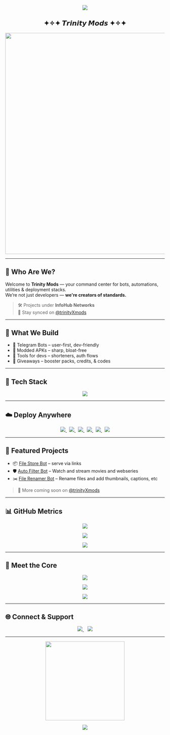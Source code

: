 <!-- 🎬 Entrance Animation -->
<p align="center">
  <img src="https://readme-typing-svg.herokuapp.com?font=Fira+Code&size=28&duration=2500&pause=500&color=33FFAA&center=true&vCenter=true&width=850&height=100&lines=꧁+𝙒𝙚𝙡𝙘𝙤𝙢𝙚+𝙩𝙤+𝙏𝙧𝙞𝙣𝙞𝙩𝙮+𝙈𝙤𝙙𝙨+꧂;𝗣𝗿𝗲𝗺𝗶𝘂𝗺+𝗕𝗼𝘁𝘀,+𝗧𝗼𝗼𝗹𝘀,+𝗧𝗲𝗰𝗵+%26+𝗧𝗲𝗮𝗺𝘄𝗼𝗿𝗸;𝗕𝘂𝗶𝗹𝘁+𝗳𝗼𝗿+𝗗𝗲𝘃𝘀,+𝗖𝗿𝗲𝗮𝘁𝗼𝗿𝘀+%26+𝗖𝗼𝗺𝗺𝘂𝗻𝗶𝘁𝗶𝗲𝘀" />
</p>

<h2 align="center">✦✧✦ 𝙏𝙧𝙞𝙣𝙞𝙩𝙮 𝙈𝙤𝙙𝙨 ✦✧✦</h2>

<!-- 👨‍💻 Fun Cover -->
<p align="center">
  <img src="https://raw.githubusercontent.com/thompsonemerson/thompsonemerson/master/cover-thompson.png" width="700px" />
</p>

---

## 👑 Who Are We?

Welcome to **Trinity Mods** — your command center for bots, automations, utilities & deployment stacks.  
We’re not just developers — **we're creators of standards.**

> 🛠️ Projects under **InfoHub Networks**  
> 🔔 Stay synced on [@trinityXmods](https://t.me/trinityXmods)

---

## 🔨 What We Build

- 🤖 Telegram Bots – user-first, dev-friendly  
- 📱 Modded APKs – sharp, bloat-free  
- 🧠 Tools for devs – shorteners, auth flows  
- 🎁 Giveaways – booster packs, credits, & codes

---

## 🧪 Tech Stack

<p align="center">
  <img src="https://skillicons.dev/icons?i=python,firebase,js,mongodb,git,flask,docker&perline=7" />
</p>

---

## ☁️ Deploy Anywhere

<p align="center">
  <a href="https://heroku.com" target="_blank">
    <img src="https://img.shields.io/badge/Heroku-430098?logo=heroku&logoColor=white&style=for-the-badge" />
  </a>
  &nbsp;
  <a href="https://railway.app" target="_blank">
    <img src="https://img.shields.io/badge/Railway-000000?logo=railway&logoColor=white&style=for-the-badge" />
  </a>
  &nbsp;
  <a href="https://vercel.com" target="_blank">
    <img src="https://img.shields.io/badge/Vercel-FFFFFF?logo=vercel&logoColor=black&style=for-the-badge" />
  </a>
  &nbsp;
  <a href="https://render.com" target="_blank">
    <img src="https://img.shields.io/badge/Render-0E1D45?logo=render&logoColor=white&style=for-the-badge" />
  </a>
  &nbsp;
  <a href="https://koyeb.com" target="_blank">
    <img src="https://img.shields.io/badge/Koyeb-000000?logo=koyeb&logoColor=white&style=for-the-badge" />
  </a>
  &nbsp;
  <a href="https://cloudflare.com" target="_blank">
    <img src="https://img.shields.io/badge/Cloudflare-F38020?logo=cloudflare&logoColor=white&style=for-the-badge" />
  </a>
</p>

---

## 📁 Featured Projects

- 📦 [File Store Bot](https://github.com/Trinity-Mods/File-Store-Bot) – serve via links  
- 🛡️ [Auto Filter Bot](#) – Watch and stream movies and webseries
- ✂️ [File Renamer Bot](#) – Rename files and add thumbnails, captions, etc

> 🌌 More coming soon on [@trinityXmods](https://t.me/trinityXmods)

---

## 📊 GitHub Metrics

<p align="center">
  <img src="https://github-readme-stats.vercel.app/api?username=Trinity-Mods&theme=radical&show_icons=true&hide_border=true" />
</p>

<p align="center">
  <img src="https://github-readme-streak-stats.herokuapp.com?user=Trinity-Mods&theme=radical&hide_border=true"/>
</p>

<p align="center">
  <img src="https://github-readme-stats.vercel.app/api/top-langs/?username=Trinity-Mods&layout=compact&theme=radical&title_color=8E2DE2&text_color=ffffff" />
</p>

---

## 🤝 Meet the Core

<p align="center">
  <a href="https://t.me/the_universal_being">
    <img src="https://img.shields.io/badge/Ragnar_Lothbrok-Mastermind-1e3a8a?style=for-the-badge&logo=telegram&logoColor=white" />
  </a>
</p>

<p align="center">
  <a href="https://t.me/velvetexams">
    <img src="https://img.shields.io/badge/Dr.Aarav_Assistant-7c3aed?style=for-the-badge&logo=telegram&logoColor=white" />
  </a>
</p>

<p align="center">
  <a href="https://t.me/ZOX404">
    <img src="https://img.shields.io/badge/Z%E2%88%85X_Technician-f97316?style=for-the-badge&logo=telegram&logoColor=white" />
  </a>
</p>

---

## 🌐 Connect & Support

<p align="center">
  <a href="https://t.me/trinityXmods">
    <img src="https://img.shields.io/badge/Updates_Channel-1d4ed8?style=for-the-badge&logo=telegram&logoColor=white" />
  </a>
  &nbsp;&nbsp;
  <a href="https://t.me/+WfkDPKF3ztpjZDI1">
    <img src="https://img.shields.io/badge/Support_Group-059669?style=for-the-badge&logo=telegram&logoColor=white" />
  </a>
</p>

---

<!-- 👯 Fun Dancing Vibe -->
<p align="center">
  <img src="https://camo.githubusercontent.com/4335cd9e8b0dda4aae66a8d754ed960b2814cb03e398dbbd36d69a395346dfcf/68747470733a2f2f692e70696e696d672e636f6d2f6f726967696e616c732f65322f34352f32372f65323435323734303863616235373265623461356164633861656333616662352e676966" width="250" />
</p>

<!-- 💬 Closing Words -->
<p align="center">
  <img src="https://readme-typing-svg.herokuapp.com?font=Fira+Code&size=22&duration=3000&center=true&vCenter=true&width=850&lines=This+isn't+just+open+source+dev...;It's+a+movement.;Build+cool+shit,+ship+fast,+support+the+tribe+⚡" />
</p>
